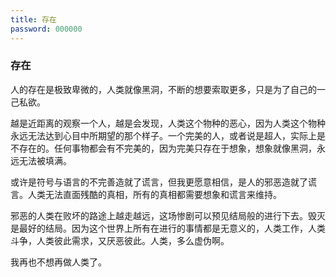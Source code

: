 ```yaml
---
title: 存在
password: 000000
---
```


### 存在

人的存在是极致卑微的，人类就像黑洞，不断的想要索取更多，只是为了自己的一己私欲。

越是近距离的观察一个人，越是会发现，人类这个物种的恶心，因为人类这个物种永远无法达到心目中所期望的那个样子。一个完美的人，或者说是超人，实际上是不存在的。任何事物都会有不完美的，因为完美只存在于想象，想象就像黑洞，永远无法被填满。

或许是符号与语言的不完善造就了谎言，但我更愿意相信，是人的邪恶造就了谎言。人类无法直面残酷的真相，所有的真相都需要想象和谎言来维持。

邪恶的人类在败坏的路途上越走越远，这场惨剧可以预见结局般的进行下去。毁灭是最好的结局。因为这个世界上所有在进行的事情都是无意义的，人类工作，人类斗争，人类彼此需求，又厌恶彼此。人类，多么虚伪啊。

我再也不想再做人类了。
